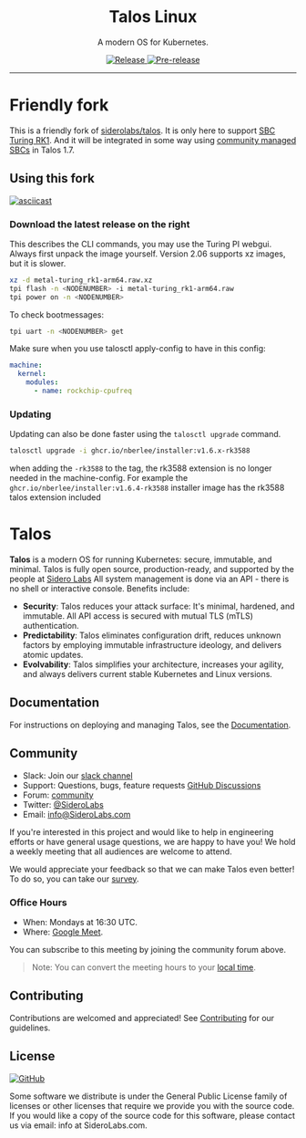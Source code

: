 <!-- markdownlint-disable MD041 -->

<p align="center">
  <h1 align="center">Talos Linux</h1>
  <p align="center">A modern OS for Kubernetes.</p>
  <p align="center">
    <a href="https://github.com/talos-systems/talos/releases/latest">
      <img alt="Release" src="https://img.shields.io/github/release/talos-systems/talos.svg?logo=github&logoColor=white&style=flat-square">
    </a>
    <a href="https://github.com/talos-systems/talos/releases/latest">
      <img alt="Pre-release" src="https://img.shields.io/github/release-pre/talos-systems/talos.svg?label=pre-release&logo=GitHub&logoColor=white&style=flat-square">
    </a>
  </p>
</p>

---
# Friendly fork
This is a friendly fork of [siderolabs/talos](siderolabs/talos). It is only here to support [SBC Turing RK1](https://turingpi.com/product/turing-rk1/). And it will be integrated in some way using [community managed SBCs](https://github.com/siderolabs/talos/issues/8065) in Talos 1.7.

## Using this fork
[![asciicast](https://asciinema.org/a/635709.svg)](https://asciinema.org/a/635709)

### Download the latest release on the right

This describes the CLI commands, you may use the Turing PI webgui. Always first unpack the image yourself. Version 2.06 supports xz images, but it is slower.
```sh
xz -d metal-turing_rk1-arm64.raw.xz
tpi flash -n <NODENUMBER> -i metal-turing_rk1-arm64.raw
tpi power on -n <NODENUMBER> 
```

To check bootmessages:
```sh
tpi uart -n <NODENUMBER> get
```

Make sure when you use talosctl apply-config to have in this config:
```yaml
machine:
  kernel:
    modules:
      - name: rockchip-cpufreq
```

### Updating

Updating can also be done faster using the `talosctl upgrade` command.

```sh
talosctl upgrade -i ghcr.io/nberlee/installer:v1.6.x-rk3588
```
when adding the `-rk3588` to the tag, the rk3588 extension is no longer needed in the machine-config.
For example the `ghcr.io/nberlee/installer:v1.6.4-rk3588` installer image has the rk3588 talos extension included


# Talos
**Talos** is a modern OS for running Kubernetes: secure, immutable, and minimal.
Talos is fully open source, production-ready, and supported by the people at [Sidero Labs](https://www.SideroLabs.com/)
All system management is done via an API - there is no shell or interactive console.
Benefits include:

- **Security**: Talos reduces your attack surface: It's minimal, hardened, and immutable.
  All API access is secured with mutual TLS (mTLS) authentication.
- **Predictability**: Talos eliminates configuration drift, reduces unknown factors by employing immutable infrastructure ideology, and delivers atomic updates.
- **Evolvability**: Talos simplifies your architecture, increases your agility, and always delivers current stable Kubernetes and Linux versions.

## Documentation

For instructions on deploying and managing Talos, see the [Documentation](https://www.talos.dev/docs/latest/).

## Community

- Slack: Join our [slack channel](https://slack.dev.talos-systems.io)
- Support: Questions, bugs, feature requests [GitHub Discussions](https://github.com/talos-systems/talos/discussions)
- Forum: [community](https://groups.google.com/a/SideroLabs.com/forum/#!forum/community)
- Twitter: [@SideroLabs](https://twitter.com/SideroLabs)
- Email: [info@SideroLabs.com](mailto:info@SideroLabs.com)

If you're interested in this project and would like to help in engineering efforts or have general usage questions, we are happy to have you!
We hold a weekly meeting that all audiences are welcome to attend.

We would appreciate your feedback so that we can make Talos even better!
To do so, you can take our [survey](https://docs.google.com/forms/d/1TUna5YTYGCKot68Y9YN_CLobY6z9JzLVCq1G7DoyNjA/edit).

### Office Hours

- When: Mondays at 16:30 UTC.
- Where: [Google Meet](https://meet.google.com/day-pxhv-zky).

You can subscribe to this meeting by joining the community forum above.

> Note: You can convert the meeting hours to your [local time](https://everytimezone.com/s/599e61d6).

## Contributing

Contributions are welcomed and appreciated!
See [Contributing](CONTRIBUTING.md) for our guidelines.

## License

<a href="https://github.com/talos-systems/talos/blob/master/LICENSE">
  <img alt="GitHub" src="https://img.shields.io/github/license/talos-systems/talos?style=flat-square">
</a>

Some software we distribute is under the General Public License family
of licenses or other licenses that require we provide you with the
source code.
If you would like a copy of the source code for this
software, please contact us via email: info at SideroLabs.com.

